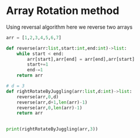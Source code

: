 # Array Rotation method 

Using reversal algorithm here we reverse two arrays


```python
arr = [1,2,3,4,5,6,7]

def reverse(arr:list,start:int,end:int)->list:
    while start < end:
        arr[start],arr[end] = arr[end],arr[start]
        start+=1
        end-=1
    return arr

# d = 3 
def rightRotateByJuggling(arr:list,d:int)->list:
    reverse(arr,0,d)
    reverse(arr,d+1,len(arr)-1)
    reverse(arr,0,len(arr)-1)
    return arr   

        
print(rightRotateByJuggling(arr,3))
```

